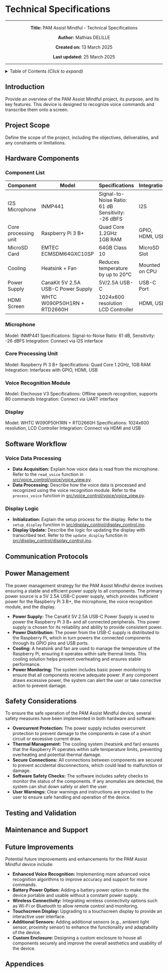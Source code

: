 # Technical Specifications

<div align="center">

---
**Title:** PAM Assist Mindful - Technical Specifications

**Author:** Mathias DELILLE

**Created on:** 13 March 2025

**Last updated:** 25 March 2025

</div>

---

<details>
<summary>Table of Contents <span style="font-style: italic;">(Click to expand)</span></summary>

- [Technical Specifications](#technical-specifications)
  - [Introduction](#introduction)
  - [Project Scope](#project-scope)
  - [Hardware Components](#hardware-components)
    - [Component List](#component-list)
    - [Microphone](#microphone)
    - [Core Processing Unit](#core-processing-unit)
    - [Voice Recognition Module](#voice-recognition-module)
    - [Display](#display)
  - [Software Workflow](#software-workflow)
    - [Voice Data Processing](#voice-data-processing)
    - [Display Logic](#display-logic)
  - [Communication Protocols](#communication-protocols)
  - [Power Management](#power-management)
  - [Safety Considerations](#safety-considerations)
  - [Testing and Validation](#testing-and-validation)
  - [Maintenance and Support](#maintenance-and-support)
  - [Future Improvements](#future-improvements)
  - [Appendices](#appendices)

</details>

## Introduction

Provide an overview of the PAM Assist Mindful project, its purpose, and its key features. This device is designed to recognize voice commands and transcribe them onto a screen.

## Project Scope

Define the scope of the project, including the objectives, deliverables, and any constraints or limitations.

## Hardware Components

### Component List

| Component            | Model                              | Specifications                                          | Integration     |
| -------------------- | ---------------------------------- | ------------------------------------------------------- | --------------- |
| I2S Microphone       | INMP441                            | Signal-to-Noise Ratio: 61 dB <br> Sensitivity: -26 dBFS | I2S             |
| Core processing unit | Raspberry Pi 3 B+                  | Quad Core 1.2GHz <br> 1GB RAM                           | GPIO, HDMI, USB |
| MicroSD Card         | EMTEC ECMSDM64GXC10SP              | 64GB Class 10                                           | MicroSD Slot    |
| Cooling              | Heatsink + Fan                     | Reduces temperature by up to 20°C                       | Mounted on CPU  |
| Power Supply         | CanaKit 5V 2.5A USB-C Power Supply | 5V/2.5A USB-C                                           | USB-C Port      |
| HDMI Screen          | WHTC W090P50H1RN + RTD2660H        | 1024x600 resolution  <br> LCD Controller                | HDMI, USB       |

### Microphone

Model: INMP441
Specifications: Signal-to-Noise Ratio: 61 dB, Sensitivity: -26 dBFS
Integration: Connect via I2S interface

### Core Processing Unit

Model: Raspberry Pi 3 B+
Specifications: Quad Core 1.2GHz, 1GB RAM
Integration: Interfaces with GPIO, HDMI, USB

### Voice Recognition Module

Model: Elechouse V3
Specifications: Offline speech recognition, supports 80 commands
Integration: Connect via UART interface

### Display

Model: WHTC W090P50H1RN + RTD2660H
Specifications: 1024x600 resolution, LCD Controller
Integration: Connect via HDMI and USB

## Software Workflow

### Voice Data Processing

- **Data Acquisition:** Explain how voice data is read from the microphone. Refer to the `read_voice` function in [src/voice_control/voice/voice_view.py](../src/voice_control/voice/voice_view.py).
- **Data Processing:** Describe how the voice data is processed and recognized using the voice recognition module. Refer to the `process_voice` function in [src/voice_control/voice/voice_view.py](../src/voice_control/voice/voice_view.py).

### Display Logic

- **Initialization:** Explain the setup process for the display. Refer to the `setup_display` function in [src/display_control/display_control.ino](../src/display_control/display_control.ino).
- **Display Update:** Describe the logic for updating the display with transcribed text. Refer to the `update_display` function in [src/display_control/display_control.ino](../src/display_control/display_control.ino).

## Communication Protocols

<!-- TODO: Describe the communication protocols used between different components, such as UART for the voice recognition module and HDMI for the display. -->

## Power Management

The power management strategy for the PAM Assist Mindful device involves ensuring a stable and efficient power supply to all components. The primary power source is a 5V 2.5A USB-C power supply, which provides sufficient power for the Raspberry Pi 3 B+, the microphone, the voice recognition module, and the display.

- **Power Supply:** The CanaKit 5V 2.5A USB-C Power Supply is used to power the Raspberry Pi 3 B+ and all connected peripherals. This power supply is chosen for its reliability and ability to provide consistent power.
- **Power Distribution:** The power from the USB-C supply is distributed to the Raspberry Pi, which in turn powers the connected components through its GPIO pins and USB ports.
- **Cooling:** A heatsink and fan are used to manage the temperature of the Raspberry Pi, ensuring it operates within safe thermal limits. This cooling solution helps prevent overheating and ensures stable performance.
- **Power Monitoring:** The system includes basic power monitoring to ensure that all components receive adequate power. If any component draws excessive power, the system can alert the user or take corrective action to prevent damage.

## Safety Considerations

To ensure the safe operation of the PAM Assist Mindful device, several safety measures have been implemented in both hardware and software:

- **Overcurrent Protection:** The power supply includes overcurrent protection to prevent damage to the components in case of a short circuit or excessive current draw.
- **Thermal Management:** The cooling system (heatsink and fan) ensures that the Raspberry Pi operates within safe temperature limits, preventing overheating and potential thermal damage.
- **Secure Connections:** All connections between components are secured to prevent accidental disconnections, which could lead to malfunction or damage.
- **Software Safety Checks:** The software includes safety checks to monitor the status of the components. If any anomalies are detected, the system can shut down safely or alert the user.
- **User Warnings:** Clear warnings and instructions are provided to the user to ensure safe handling and operation of the device.

## Testing and Validation

<!-- TODO: Outline the testing and validation procedures to ensure the device meets all specifications and requirements. Include details on unit testing, integration testing, system testing, and user acceptance testing. -->

## Maintenance and Support

<!-- TODO: Provide guidelines for the maintenance and support of the device. Include information on regular maintenance tasks, troubleshooting procedures, and contact information for technical support. -->

## Future Improvements

Potential future improvements and enhancements for the PAM Assist Mindful device include:

- **Enhanced Voice Recognition:** Implementing more advanced voice recognition algorithms to improve accuracy and support for more commands.
- **Battery Power Option:** Adding a battery power option to make the device portable and usable without a constant power supply.
- **Wireless Connectivity:** Integrating wireless connectivity options such as Wi-Fi or Bluetooth to allow remote control and monitoring.
- **Touchscreen Display:** Upgrading to a touchscreen display to provide an interactive user interface.
- **Additional Sensors:** Adding additional sensors (e.g., ambient light sensor, proximity sensor) to enhance the functionality and adaptability of the device.
- **Custom Enclosure:** Designing a custom enclosure to house all components securely and improve the overall aesthetics and usability of the device.

## Appendices

<!-- TODO: Include any additional information, diagrams, or references that support the technical specifications. This may include detailed schematics, data sheets, or user manuals. -->
